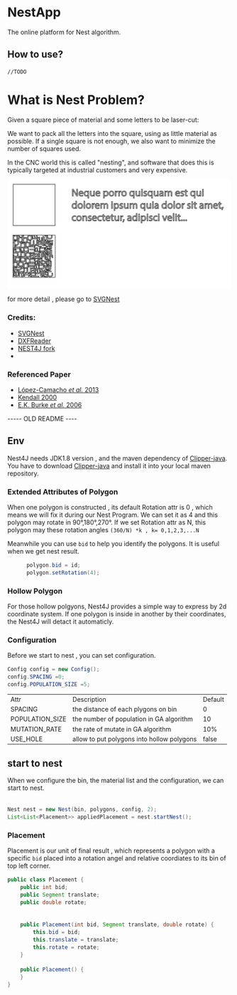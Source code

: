 # NestApp

The online platform for Nest algorithm.

## How to use?

```
//TODO
```

# What is Nest Problem?

Given a square piece of material and some letters to be laser-cut:

We want to pack all the letters into the square, using as little material as possible. If a single square is not enough,
we also want to minimize the number of squares used.

In the CNC world this is called "nesting", and software that does this is typically targeted at industrial customers and
very expensive.

![example](./png/nest.png)

for more detail , please go to [SVGNest](https://github.com/Jack000/SVGnest)

### Credits:

- [SVGNest](https://github.com/Jack000/SVGnest)
- [DXFReader](https://github.com/wholder/DXFReader)
- [NEST4J fork](https://github.com/micycle1/Nest4J/tree/master)
-

### Referenced Paper

- [López-Camacho *et al.* 2013](http://www.cs.stir.ac.uk/~goc/papers/EffectiveHueristic2DAOR2013.pdf)
- [Kendall 2000](http://www.graham-kendall.com/papers/k2001.pdf)
- [E.K. Burke *et al.* 2006](http://citeseerx.ist.psu.edu/viewdoc/download?doi=10.1.1.440.379&rep=rep1&type=pdf)

----- OLD README ----

## Env

Nest4J needs JDK1.8 version , and the maven dependency of [Clipper-java](https://github.com/lightbringer/clipper-java).
You have to download [Clipper-java](https://github.com/lightbringer/clipper-java) and install it into your local maven
repository.

### Extended Attributes of Polygon

When one polygon is constructed , its default Rotation attr is 0 , which means we will fix it during our Nest Program.
We can set it as 4 and this polygon may rotate in 90°,180°,270°. If we set Rotation attr as N, this polygon may these
rotation angles `(360/N) *k , k= 0,1,2,3,...N`

Meanwhile you can use `bid` to help you identify the polygons. It is useful when we get nest result.

``` java
      polygon.bid = id;
      polygon.setRotation(4);
``` 

### Hollow Polygon

For those hollow polgyons, Nest4J provides a simple way to express by 2d coordinate system. If one polygon is inside in
another by their coordinates, the Nest4J will detact it automaticly.

### Configuration

Before we start to nest , you can set configuration.

```java
Config config = new Config();
config.SPACING =0;
config.POPULATION_SIZE =5;
```

<table>
    <tr>
        <td>Attr</td>
        <td>Description</td>
        <td>Default</td>
    </tr>
    <tr>
        <td>SPACING</td>
        <td>the distance of each plygons on bin</td>
        <td>0</td>
    </tr>
    <tr>
        <td>POPULATION_SIZE</td>
        <td>the number of population in GA algorithm</td>
        <td>10</td>
    </tr>
    <tr>
        <td>MUTATION_RATE</td>
        <td>the rate of mutate in GA algorithm</td>
        <td>10%</td>
    </tr> 
    <tr>
        <td>USE_HOLE</td>
        <td>allow to put polygons into hollow polygons</td>
        <td>false</td>
    </tr>     
</table>

## start to nest

When we configure the bin, the material list and the configuration, we can start to nest.

```java

Nest nest = new Nest(bin, polygons, config, 2);
List<List<Placement>> appliedPlacement = nest.startNest();

```

### Placement

Placement is our unit of final result , which represents a polygon with a specific `bid` placed into a rotation angel
and relative coordiates to its bin of top left corner.

```java
public class Placement {
    public int bid;
    public Segment translate;
    public double rotate;


    public Placement(int bid, Segment translate, double rotate) {
        this.bid = bid;
        this.translate = translate;
        this.rotate = rotate;
    }

    public Placement() {
    }
}

```


